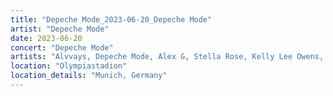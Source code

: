 ```yaml
---
title: "Depeche Mode_2023-06-20_Depeche Mode"
artist: "Depeche Mode"
date: 2023-06-20
concert: "Depeche Mode"
artists: "Alvvays, Depeche Mode, Alex G, Stella Rose, Kelly Lee Owens, Alissic"
location: "Olympiastadion"
location_details: "Munich, Germany"
---
```

